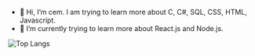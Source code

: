 - 👋 Hi, I’m cem. I am trying to learn more about C, C#, SQL, CSS, HTML, Javascript.
- 🌱 I’m currently trying to learn more about React.js and Node.js.

![Top Langs](https://github-readme-stats.vercel.app/api/top-langs/?username=cem-1&theme=tokyonight)


<!---
sirroott/sirroott is a ✨ special ✨ repository because its `README.md` (this file) appears on your GitHub profile.
You can click the Preview link to take a look at your changes.
--->
